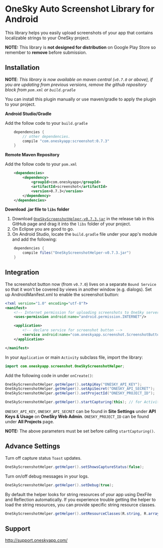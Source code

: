 OneSky Auto Screenshot Library for Android
======================================

This library helps you easily upload screenshots of your app that contains localizable strings to your OneSky project.

**NOTE:** This library is **not designed for distribution** on Google Play Store so remember to **remove** before submission.

Installation
------------
**NOTE**: _This library is now available on maven central (`v0.7.0` or above), if you are updating from previous versions, remove the github repository block from `pom.xml` or `build.gradle`_

You can install this plugin manually or use maven/gradle to apply the plugin to your project.


**Android Studio/Gradle**

Add the follow code to your ```build.gradle```
```java
	dependencies {
		// other dependencies.
	    compile "com.oneskyapp:screenshot:0.7.3"
	}
```

**Remote Maven Repository**

Add the follow code to your ```pom.xml```
```xml
	<dependencies>
		<dependency>
			<groupId>com.oneskyapp</groupId>
			<artifactId>screenshot</artifactId>
			<version>0.7.3</version>
        </dependency>
	</dependencies>
```

**Download .jar file to ```libs``` folder**

1. Download [`OneSkyScreenshotHelper-v0.7.3.jar`](https://github.com/onesky/auto-screenshot-android/releases/download/v0.7.3/OneSkyScreenshotHelper-v0.7.3.jar) in the release tab in this GitHub page and drag it into the ```libs``` folder of your project.
2. On Eclipse you are good to go.
3. On Android Studio, locate the ```build.gradle``` file under your app's module and add the following:

```java
	dependencies {
		compile files("OneSkyScreenshotHelper-v0.7.3.jar")
	}
```

Integration
-----------

The screenshot button now (from `v0.7.0`) lives on a separate `Bound Service` so that it won't be covered by views in another window (e.g. dialogs). Set up AndroidManifest.xml to enable the screenshot button:

```xml
<?xml version="1.0" encoding="utf-8"?>
<manifest>
	<!-- Internet permission for uploading screenshots to OneSky server -->
	<uses-permission android:name="android.permission.INTERNET"/>

	<application>
		<!-- declare service for screenshot button -->
		<service android:name="com.oneskyapp.screenshot.ScreenshotButtonService" />
	</application>

</manifest>
```

In your ```Application``` or main ```Activity``` subclass file, import the library:

```java
import com.oneskyapp.screenshot.OneSkyScreenshotHelper;
```

Add the following code in under ```onCreate()```:

```java
OneSkyScreenshotHelper.getHelper().setApiKey("ONESKY_API_KEY");
OneSkyScreenshotHelper.getHelper().setApiSecret("ONESKY_API_SECRET");
OneSkyScreenshotHelper.getHelper().setProjectId("ONESKY_PROJECT_ID");

OneSkyScreenshotHelper.getHelper().startCapturing(this); // for Activity subclasses, use startCapturing(this.getApplication())
```

```ONESKY_API_KEY```, ```ONESKY_API_SECRET``` can be found in **Site Settings** under **API Keys & Usage** on **OneSky Web Admin**.
```ONESKY_PROJECT_ID``` can be found under **All Projects** page.

**NOTE:** The above parameters must be set before calling ```startCapturing()```.

Advance Settings
----------------

Turn off capture status ```Toast``` updates.
```java
OneSkyScreenshotHelper.getHelper().setShowsCaptureStatus(false);
```

Turn on/off debug messages in your logs.
```java
OneSkyScreenshotHelper.getHelper().setDebug(true);
```

By default the helper looks for string resources of your app using DexFile and Reflection automatically. If you  experience trouble getting the helper to load the string resources, you can provide specific string resource classes.
```java
OneSkyScreenshotHelper.getHelper().setResourceClasses(R.string, R.array);
```

Support
-------
http://support.oneskyapp.com/
